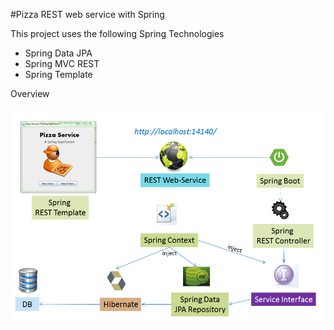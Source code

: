 #Pizza REST web service with Spring

This project uses the following Spring Technologies 
- Spring Data JPA
- Spring MVC REST
- Spring Template

Overview

![Overview](https://github.com/tk-codes/Spring_Pizza_Service/blob/master/overview.PNG)
